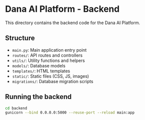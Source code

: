 # Dana AI Platform - Backend

This directory contains the backend code for the Dana AI Platform.

## Structure

- `main.py`: Main application entry point
- `routes/`: API routes and controllers
- `utils/`: Utility functions and helpers
- `models/`: Database models
- `templates/`: HTML templates
- `static/`: Static files (CSS, JS, images)
- `migrations/`: Database migration scripts

## Running the backend

```bash
cd backend
gunicorn --bind 0.0.0.0:5000 --reuse-port --reload main:app
```
